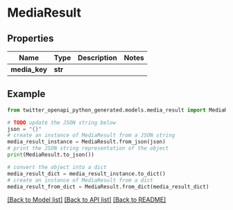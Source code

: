 # MediaResult


## Properties

Name | Type | Description | Notes
------------ | ------------- | ------------- | -------------
**media_key** | **str** |  | 

## Example

```python
from twitter_openapi_python_generated.models.media_result import MediaResult

# TODO update the JSON string below
json = "{}"
# create an instance of MediaResult from a JSON string
media_result_instance = MediaResult.from_json(json)
# print the JSON string representation of the object
print(MediaResult.to_json())

# convert the object into a dict
media_result_dict = media_result_instance.to_dict()
# create an instance of MediaResult from a dict
media_result_from_dict = MediaResult.from_dict(media_result_dict)
```
[[Back to Model list]](../README.md#documentation-for-models) [[Back to API list]](../README.md#documentation-for-api-endpoints) [[Back to README]](../README.md)


